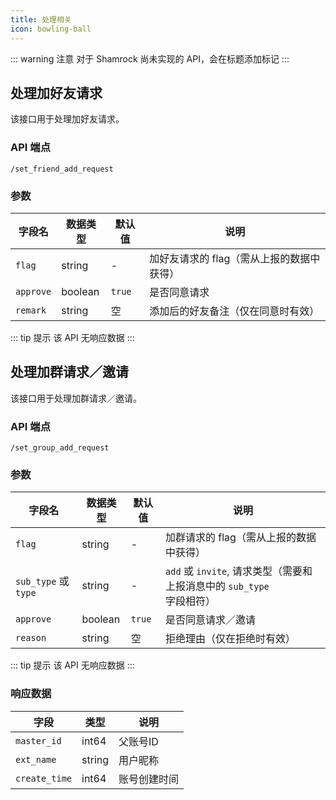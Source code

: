 ```yaml
---
title: 处理相关
icon: bowling-ball
---
```


::: warning 注意
对于 Shamrock 尚未实现的 API，会在标题添加标记 <Badge text="未实现" type="danger" vertical="baseline" />
:::

## 处理加好友请求 <Badge text="未实现" type="danger" />

该接口用于处理加好友请求。

### API 端点

`/set_friend_add_request`

### 参数

| 字段名    | 数据类型 | 默认值 | 说明                                      |
| --------- | -------- | ------ | ----------------------------------------- |
| `flag`    | string   | -      | 加好友请求的 flag（需从上报的数据中获得） |
| `approve` | boolean  | `true` | 是否同意请求                              |
| `remark`  | string   | 空     | 添加后的好友备注（仅在同意时有效）        |

::: tip 提示
该 API 无响应数据
:::

## 处理加群请求／邀请 <Badge text="未实现" type="danger" />

该接口用于处理加群请求／邀请。

### API 端点

`/set_group_add_request`

### 参数

| 字段名               | 数据类型 | 默认值 | 说明                                                                  |
| -------------------- | -------- | ------ | --------------------------------------------------------------------- |
| `flag`               | string   | -      | 加群请求的 flag（需从上报的数据中获得）                               |
| `sub_type` 或 `type` | string   | -      | `add` 或 `invite`, 请求类型（需要和上报消息中的 `sub_type` 字段相符） |
| `approve`            | boolean  | `true` | 是否同意请求／邀请                                                    |
| `reason`             | string   | 空     | 拒绝理由（仅在拒绝时有效）                                            |

::: tip 提示
该 API 无响应数据
:::

### 响应数据

| 字段          | 类型   | 说明         |
| ------------- | ------ | ------------ |
| `master_id`   | int64  | 父账号ID     |
| `ext_name`    | string | 用户昵称     |
| `create_time` | int64  | 账号创建时间 |
